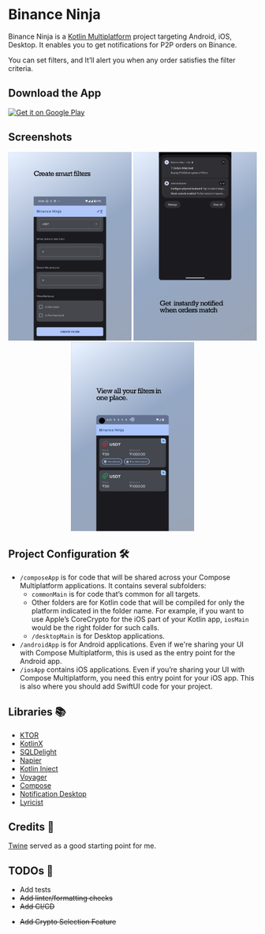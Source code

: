 # Binance Ninja

Binance Ninja is a [Kotlin Multiplatform](https://www.jetbrains.com/help/kotlin-multiplatform-dev/get-started.html) project targeting Android, iOS, Desktop. It enables you to
get notifications for P2P orders on Binance.

You can set filters, and It’ll alert you when any order satisfies the filter criteria.

## Download the App

<a href='https://play.google.com/store/apps/details?id=dev.anvith.binanceninja&pcampaignid=github'><img alt='Get it on Google Play' src='https://play.google.com/intl/en_us/badges/static/images/badges/en_badge_web_generic.png' width="200px"/></a>

## Screenshots

<p style="text-align: center;">
  <img src="screenshots/featured/create%20filter.png" width="250" alt="Create Filters"/>
  <img src="screenshots/featured/get_notified.png" width="250" alt="Get Notifications"/>
  <img src="screenshots/featured/view_filters.png" width="250" alt="View Filters"/>

</p>

## Project Configuration 🛠️

* `/composeApp` is for code that will be shared across your Compose Multiplatform applications.
  It contains several subfolders:
    - `commonMain` is for code that’s common for all targets.
    - Other folders are for Kotlin code that will be compiled for only the platform indicated in the
      folder name.
      For example, if you want to use Apple’s CoreCrypto for the iOS part of your Kotlin app,
      `iosMain` would be the right folder for such calls.
    - `/desktopMain` is for Desktop applications.
* `/androidApp` is for Android applications. Even if we're sharing your UI with Compose Multiplatform,
  this is used as the entry point for the Android app.
* `/iosApp` contains iOS applications. Even if you’re sharing your UI with Compose Multiplatform,
  you need this entry point for your iOS app. This is also where you should add SwiftUI code for
  your project.


## Libraries 📚

- [KTOR](/https://ktor.io/docs/http-client-multiplatform.html/)
- [KotlinX](/https://github.com/Kotlin/kotlinx.serialization/) 
- [SQLDelight](https://cashapp.github.io/sqldelight/2.0.0)
- [Napier](https://github.com/AAkira/Napier)
- [Kotlin Inject](/https://github.com/evant/kotlin-inject/)
- [Voyager](https://github.com/adrielcafe/voyager)
- [Compose](https://developer.android.com/jetpack/compose)
- [Notification Desktop](/https://github.com/dorkbox/Notify/)
- [Lyricist](/https://github.com/adrielcafe/lyricist/)

## Credits 🙌

[Twine](https://github.com/msasikanth/twine) served as a good starting point for me.

## TODOs 📝

- Add tests
- ~~Add linter/formatting checks~~
- ~~Add CI/CD~~
+ ~~Add Crypto Selection Feature~~